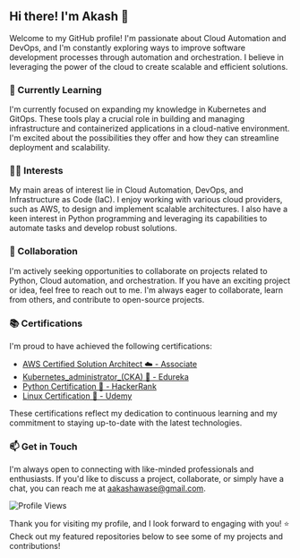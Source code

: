 ## Hi there! I'm Akash 👋

Welcome to my GitHub profile! I'm passionate about Cloud Automation and DevOps, and I'm constantly exploring ways to improve software development processes through automation and orchestration. I believe in leveraging the power of the cloud to create scalable and efficient solutions.

### 🚀 Currently Learning
I'm currently focused on expanding my knowledge in Kubernetes and GitOps. These tools play a crucial role in building and managing infrastructure and containerized applications in a cloud-native environment. I'm excited about the possibilities they offer and how they can streamline deployment and scalability.

### 👨‍💻 Interests
My main areas of interest lie in Cloud Automation, DevOps, and Infrastructure as Code (IaC). I enjoy working with various cloud providers, such as AWS, to design and implement scalable architectures. I also have a keen interest in Python programming and leveraging its capabilities to automate tasks and develop robust solutions.

### 🤝 Collaboration
I'm actively seeking opportunities to collaborate on projects related to Python, Cloud automation, and orchestration. If you have an exciting project or idea, feel free to reach out to me. I'm always eager to collaborate, learn from others, and contribute to open-source projects.

### 📚 Certifications
I'm proud to have achieved the following certifications:

- [AWS Certified Solution Architect ☁️ - Associate](https://www.credly.com/badges/cb4acc13-fd93-490a-807d-555a0bee6075/public_url)
- [Kubernetes_administrator_(CKA) 🚢 - Edureka](https://www.edureka.co/certificates/mycertificate/665eebe81a6f270e5c17eaa23066ccce)
- [Python Certification 🐍 - HackerRank](https://www.hackerrank.com/certificates/2d7f9359b4be)
- [Linux Certification 🐧 - Udemy](https://udemy-certificate.s3.amazonaws.com/pdf/UC-e8592c28-f207-4274-ad3d-318ff8ae260e.pdf)

These certifications reflect my dedication to continuous learning and my commitment to staying up-to-date with the latest technologies.

### 📫 Get in Touch
I'm always open to connecting with like-minded professionals and enthusiasts. If you'd like to discuss a project, collaborate, or simply have a chat, you can reach me at aakashawase@gmail.com.

![Profile Views](https://komarev.com/ghpvc/?username=aakashawase&style=flat-square&color=blue)

Thank you for visiting my profile, and I look forward to engaging with you!
⭐️ Check out my featured repositories below to see some of my projects and contributions!
